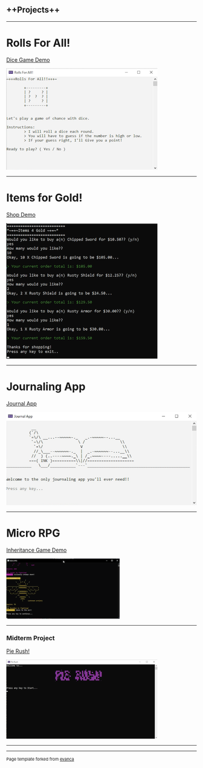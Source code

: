 ## ++Projects++

---
# Rolls For All!
[Dice Game Demo](/sample_page.md)

<img src="images/rollsforall.png?raw=true"/>

---
# Items for Gold!
[Shop Demo](/pdf/sample_presentation.pdf)

<img src="images/itemsforgold.png?raw=true"/>

---

# Journaling App
[Journal App](http://example.com/)

<img src="images/journalingapp.png?raw=true"/>

---

# Micro RPG 
[Inheritance Game Demo](http://example.com/)

<img src="images/microrpg.png?raw=true"/>

---


### Midterm Project

[Pie Rush!](http://example.com/)

<img src="images/pierush.png?raw=true"/>
  
---




---
<p style="font-size:11px">Page template forked from <a href="https://github.com/evanca/quick-portfolio">evanca</a></p>
<!-- Remove above link if you don't want to attibute -->
